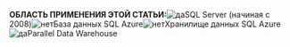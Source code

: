 <Token> **ОБЛАСТЬ ПРИМЕНЕНИЯ ЭТОЙ СТАТЬИ:**![да](media/yes.png)SQL Server (начиная с 2008)![нет](media/no.png)База данных SQL Azure![нет](media/no.png)Хранилище данных SQL Azure![да](media/yes.png)Parallel Data Warehouse</Token>

